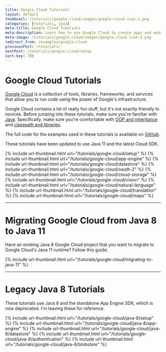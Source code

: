 ```yaml
---
title: Google Cloud Tutorials
layout: default
thumbnail: /tutorials/google-cloud/images/google-cloud-icon-1.png
categories: [tutorials, java]
meta-title: Google Cloud Tutorials
meta-description: Learn how to use Google Cloud to create apps and websites!
meta-image: /tutorials/google-cloud/images/google-cloud-icon-2.png
redirect_from: /examples/google-cloud
previousPost: /tutorials/
nextPost: /tutorials/google-cloud/setup
sort-key: 700
---
```


# Google Cloud Tutorials

[Google Cloud](https://cloud.google.com/) is a collection of tools, libraries, frameworks, and services that allow you to run code using the power of Google's infrastructure.

Google Cloud contains a lot of really fun stuff, but it's not exactly friendly to novices. Before jumping into these tutorials, make sure you're familiar with [Java](/tutorials/java). Specifically, make sure you're comfortable with [OOP and inheritance](/tutorials/java/inheritance) and [classpath and libraries](/tutorials/java/libraries).

The full code for the examples used in these tutorials is available on [GitHub](https://github.com/KevinWorkman/GoogleCloudExamples).

These tutorials have been updated to use Java 11 and the latest Cloud SDK.

<div class="thumbnail-link-container">
{% include url-thumbnail.html url="/tutorials/google-cloud/setup" %}
{% include url-thumbnail.html url="/tutorials/google-cloud/app-engine" %}
{% include url-thumbnail.html url="/tutorials/google-cloud/datastore" %}
{% include url-thumbnail.html url="/tutorials/google-cloud/oauth-2" %}
{% include url-thumbnail.html url="/tutorials/google-cloud/cloud-storage" %}
{% include url-thumbnail.html url="/tutorials/google-cloud/vision" %}
{% include url-thumbnail.html url="/tutorials/google-cloud/natural-language" %}
{% include url-thumbnail.html url="/tutorials/google-cloud/translation" %}
{% include url-thumbnail.html url="/tutorials/google-cloud/maps" %}
</div>

---

# Migrating Google Cloud from Java 8 to Java 11

Have an existing Java 8 Google Cloud project that you want to migrate to Google Cloud's Java 11 runtime? Follow this guide:

{% include url-thumbnail.html url="/tutorials/google-cloud/migrating-to-java-11" %}

---

# Legacy Java 8 Tutorials

These tutorials use Java 8 and the standalone App Engine SDK, which is now deprecated. I'm leaving these for reference.

<div class="thumbnail-link-container">
{% include url-thumbnail.html url="/tutorials/google-cloud/java-8/setup" %}
{% include url-thumbnail.html url="/tutorials/google-cloud/java-8/app-engine" %}
{% include url-thumbnail.html url="/tutorials/google-cloud/java-8/datastore" %}
{% include url-thumbnail.html url="/tutorials/google-cloud/java-8/authentication" %}
{% include url-thumbnail.html url="/tutorials/google-cloud/java-8/blobstore" %}
</div>
